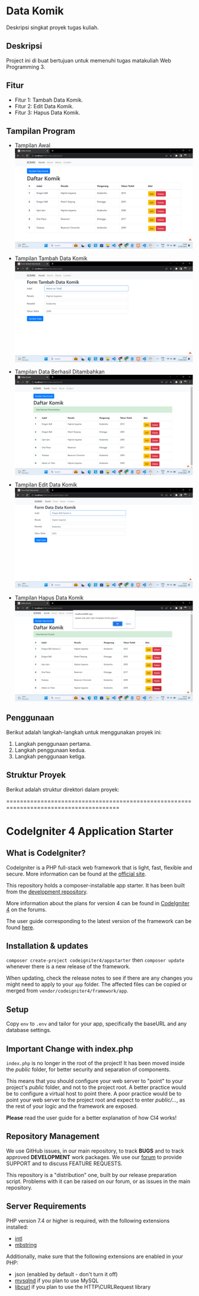 # Data Komik

Deskripsi singkat proyek tugas kuliah.

## Deskripsi

Project ini di buat bertujuan untuk memenuhi tugas matakuliah  Web Programming 3.

## Fitur

- Fitur 1: Tambah Data Komik.
- Fitur 2: Edit Data Komik.
- Fitur 3: Hapus Data Komik.

## Tampilan Program

- Tampilan Awal
  ![alt text](https://github.com/Wimass/data_komik/blob/master/public/Tampilan_Awal.png)

- Tampilan Tambah Data Komik
  ![alt text](https://github.com/Wimass/data_komik/blob/master/public/Tampilan_Tambah_Data_Komik.png)
  
- Tampilan Data Berhasil Ditambahkan
  ![alt text](https://github.com/Wimass/data_komik/blob/master/public/Tampilan_Data_Berhasil_Ditambahkan.png)
  
- Tampilan Edit Data Komik
  ![alt text](https://github.com/Wimass/data_komik/blob/master/public/Tampilan_Edit_Data_Komik.png)
  
- Tampilan Hapus Data Komik
  ![alt text](https://github.com/Wimass/data_komik/blob/master/public/Tampilan_Hapus_Data_Komik.png)
  

## Penggunaan

Berikut adalah langkah-langkah untuk menggunakan proyek ini:

1. Langkah penggunaan pertama.
2. Langkah penggunaan kedua.
3. Langkah penggunaan ketiga.

## Struktur Proyek

Berikut adalah struktur direktori dalam proyek:



=======================================================================================

# CodeIgniter 4 Application Starter

## What is CodeIgniter?

CodeIgniter is a PHP full-stack web framework that is light, fast, flexible and secure.
More information can be found at the [official site](https://codeigniter.com).

This repository holds a composer-installable app starter.
It has been built from the
[development repository](https://github.com/codeigniter4/CodeIgniter4).

More information about the plans for version 4 can be found in [CodeIgniter 4](https://forum.codeigniter.com/forumdisplay.php?fid=28) on the forums.

The user guide corresponding to the latest version of the framework can be found
[here](https://codeigniter4.github.io/userguide/).

## Installation & updates

`composer create-project codeigniter4/appstarter` then `composer update` whenever
there is a new release of the framework.

When updating, check the release notes to see if there are any changes you might need to apply
to your `app` folder. The affected files can be copied or merged from
`vendor/codeigniter4/framework/app`.

## Setup

Copy `env` to `.env` and tailor for your app, specifically the baseURL
and any database settings.

## Important Change with index.php

`index.php` is no longer in the root of the project! It has been moved inside the *public* folder,
for better security and separation of components.

This means that you should configure your web server to "point" to your project's *public* folder, and
not to the project root. A better practice would be to configure a virtual host to point there. A poor practice would be to point your web server to the project root and expect to enter *public/...*, as the rest of your logic and the
framework are exposed.

**Please** read the user guide for a better explanation of how CI4 works!

## Repository Management

We use GitHub issues, in our main repository, to track **BUGS** and to track approved **DEVELOPMENT** work packages.
We use our [forum](http://forum.codeigniter.com) to provide SUPPORT and to discuss
FEATURE REQUESTS.

This repository is a "distribution" one, built by our release preparation script.
Problems with it can be raised on our forum, or as issues in the main repository.

## Server Requirements

PHP version 7.4 or higher is required, with the following extensions installed:

- [intl](http://php.net/manual/en/intl.requirements.php)
- [mbstring](http://php.net/manual/en/mbstring.installation.php)

Additionally, make sure that the following extensions are enabled in your PHP:

- json (enabled by default - don't turn it off)
- [mysqlnd](http://php.net/manual/en/mysqlnd.install.php) if you plan to use MySQL
- [libcurl](http://php.net/manual/en/curl.requirements.php) if you plan to use the HTTP\CURLRequest library
